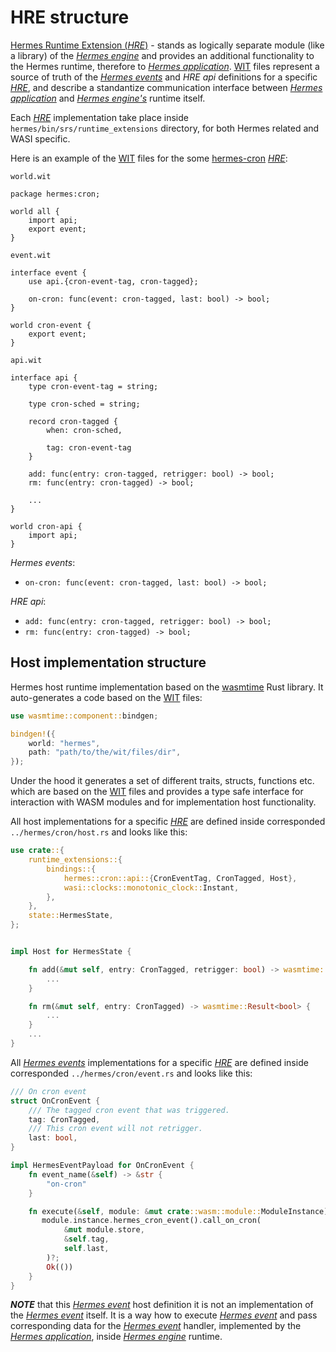 # HRE structure

[Hermes Runtime Extension (*HRE*)][*HRE*] - stands as logically separate module (like a library) of the [*Hermes engine*]
and provides an additional functionality to the Hermes runtime, therefore to [*Hermes application*].
[WIT] files represent a source of truth of the [*Hermes events*] and *HRE api* definitions for a specific [*HRE*],
and describe a standantize communication interface between [*Hermes application*]
and [*Hermes engine's*][*Hermes engine*] runtime itself.

Each [*HRE*] implementation take place inside `hermes/bin/srs/runtime_extensions` directory,
for both Hermes related and WASI specific.

Here is an example of the [WIT] files for the some [hermes-cron] [*HRE*]:

`world.wit`

```wit
package hermes:cron;

world all {
    import api;
    export event;
}
```

`event.wit`

```wit
interface event {
    use api.{cron-event-tag, cron-tagged};

    on-cron: func(event: cron-tagged, last: bool) -> bool;
}

world cron-event {
    export event;
}
```

`api.wit`

```wit
interface api {    
    type cron-event-tag = string;

    type cron-sched = string;

    record cron-tagged {
        when: cron-sched,

        tag: cron-event-tag
    }

    add: func(entry: cron-tagged, retrigger: bool) -> bool;
    rm: func(entry: cron-tagged) -> bool;
    
    ...
}

world cron-api {
    import api;
}
```

*Hermes events*:

* `on-cron: func(event: cron-tagged, last: bool) -> bool;`
  
*HRE api*:

* `add: func(entry: cron-tagged, retrigger: bool) -> bool;`
* `rm: func(entry: cron-tagged) -> bool;`

## Host implementation structure

Hermes host runtime implementation based on the [wasmtime] Rust library.
It auto-generates a code based on the [WIT] files:

```Rust
use wasmtime::component::bindgen;

bindgen!({
    world: "hermes",
    path: "path/to/the/wit/files/dir",
});
```

Under the hood it generates a set of different traits, structs, functions etc.
which are based on the [WIT] files and provides a type safe interface for interaction
with WASM modules and for implementation host functionality.

All host implementations for a specific [*HRE*]
are defined inside corresponded `../hermes/cron/host.rs` and looks like this:

```Rust
use crate::{
    runtime_extensions::{
        bindings::{
            hermes::cron::api::{CronEventTag, CronTagged, Host},
            wasi::clocks::monotonic_clock::Instant,
        },
    },
    state::HermesState,
};


impl Host for HermesState {

    fn add(&mut self, entry: CronTagged, retrigger: bool) -> wasmtime::Result<bool> {
        ...
    }

    fn rm(&mut self, entry: CronTagged) -> wasmtime::Result<bool> {
        ...
    }
    ...
}
```

All [*Hermes events*] implementations for a specific [*HRE*]
are defined inside corresponded `../hermes/cron/event.rs` and looks like this:

```Rust
/// On cron event
struct OnCronEvent {
    /// The tagged cron event that was triggered.
    tag: CronTagged,
    /// This cron event will not retrigger.
    last: bool,
}

impl HermesEventPayload for OnCronEvent {
    fn event_name(&self) -> &str {
        "on-cron"
    }

    fn execute(&self, module: &mut crate::wasm::module::ModuleInstance) -> anyhow::Result<()> {
       module.instance.hermes_cron_event().call_on_cron(
            &mut module.store,
            &self.tag,
            self.last,
        )?;
        Ok(())
    }
}
```

***NOTE*** that this [*Hermes event*][*Hermes events*] host definition
it is not an implementation of the [*Hermes event*][*Hermes events*] itself.
It is a way how to execute [*Hermes event*][*Hermes events*]
and pass corresponding data for the [*Hermes event*][*Hermes events*] handler,
implemented by the [*Hermes application*],
inside [*Hermes engine*] runtime.

[WIT]: https://component-model.bytecodealliance.org/design/wit.html
[hermes-cron]: https://github.com/input-output-hk/hermes/tree/main/wasm/wasi/wit/deps/hermes-cron
[*Hermes engine*]: ./../../05_building_block_view/hermes_core.md#hermes-engine
[*Hermes application*]: ./../../05_building_block_view/hermes_core.md#hermes-application
[*Hermes events*]: ../../05_building_block_view/hermes_core.md#hermes-event
[*HRE*]: ../../05_building_block_view/hermes_core.md#hermes-runtime-extension-hre
[wasmtime]: https://docs.wasmtime.dev/introduction.html
